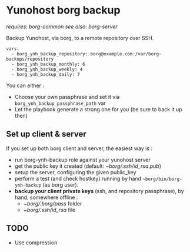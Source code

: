 Yunohost borg backup
====================

*requires: borg-common*
*see also: borg-server*

Backup Yunohost, via borg, to a remote repository over SSH.

    vars:
      - borg_ynh_backup_repository: borg@example.com:/var/borg-backups/repository
      - borg_ynh_backup_monthly: 6
      - borg_ynh_backup_weekly: 4
      - borg_ynh_backup_daily: 7

You can either :
- Choose your own passphrase and set it via `borg_ynh_backup_passphrase_path` var
- Let the playbook generate a strong one for you (be sure to back it up then)

Set up client & server
----------------------

If you set up both borg client and server, the easiest way is :

- run borg-ynh-backup role against your yunohost server
- get the public key it created (default: *~borg/.ssh/id_rsa.pub*)
- setup the server, configuring the given public_key
- perform a test (and check hostkey) running by hand
  `~borg/bin/borg-ynh-backup` (as borg user).
- **backup your client private keys** (ssh, and repository passphrase),
  by hand, somewhere offline :
  - *~borg/.borg/pass* folder
  - *~borg/.ssh/id_rsa* file

TODO
----

- Use compression
